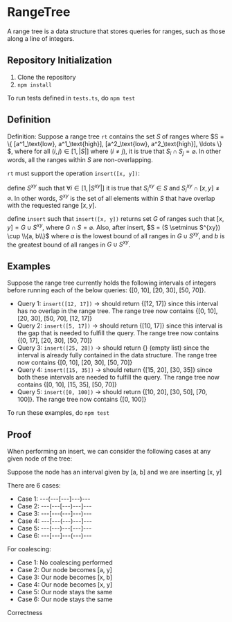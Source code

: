 # RangeTree

A range tree is a data structure that stores queries for ranges, such as those along a line of integers.

## Repository Initialization

1. Clone the repository
2. `npm install`

To run tests defined in `tests.ts`, do `npm test`

## Definition

Definition: Suppose a range tree $\texttt{rt}$ contains the set $S$ of ranges where $S = \\{ [a^1_\text{low}, a^1_\text{high}], [a^2_\text{low}, a^2_\text{high}], \ldots \\} $, where for all $(i, j) \in [1, |S|]$ where $(i \neq j)$, it is true that $S_i \cap S_j = \varnothing$. In other words, all the ranges within $S$ are non-overlapping.

`rt` must support the operation `insert([x, y])`:

define $S^{xy}$ such that $\forall i \in [1, |S^{xy}|]$ it is true that $S_i^{xy} \in S$ and $S_i^{xy} \cap [x, y] \neq \varnothing$. In other words, $S^{xy}$ is the set of all elements within $S$ that have overlap with the requested range $[x, y]$.

define `insert` such that `insert([x, y])` returns set $G$ of ranges such that $[x, y] = G \cup S^{xy}$, where $G \cap S = \varnothing$. Also, after insert, $S = (S \setminus S^{xy}) \cup \\{a, b\\}$ where $a$ is the lowest bound of all ranges in $G \cup S^{xy}$, and $b$ is the greatest bound of all ranges in $G \cup S^{xy}$. 

## Examples
Suppose the range tree currently holds the following intervals of integers before running each of the below queries: {[0, 10], [20, 30], [50, 70]}.

- Query 1: `insert([12, 17])` -> should return {[12, 17]} since this interval has no overlap in the range tree. The range tree now contains {[0, 10], [20, 30], [50, 70], [12, 17]}
- Query 2: `insert([5, 17])` -> should return {[10, 17]} since this interval is the gap that is needed to fulfill the query. The range tree now contains {[0, 17], [20, 30], [50, 70]}
- Query 3: `insert([25, 28])` -> should return {} (empty list) since the interval is already fully contained in the data structure. The range tree now contains {[0, 10], [20, 30], [50, 70]}
- Query 4: `insert([15, 35])` -> should return {[15, 20], [30, 35]} since both these intervals are needed to fulfill the query. The range tree now contains {[0, 10], [15, 35], [50, 70]}
- Query 5: `insert([0, 100])` -> should return {[10, 20], [30, 50], [70, 100]}. The range tree now contains {[0, 100]}

To run these examples, do `npm test`

## Proof

When performing an insert, we can consider the following cases at any given node of the tree:

Suppose the node has an interval given by [a, b] and we are inserting [x, y]

There are 6 cases:

- Case 1: ---(---[---]---)---
- Case 2: ---(---[---)---]---
- Case 3: ---[---(---]---)---
- Case 4: ---[---(---)---]---
- Case 5: ---(---)---[---]---
- Case 6: ---[---]---(---)---

For coalescing:
- Case 1: No coalescing performed
- Case 2: Our node becomes [a, y]
- Case 3: Our node becomes [x, b]
- Case 4: Our node becomes [x, y]
- Case 5: Our node stays the same
- Case 6: Our node stays the same

Correctness
